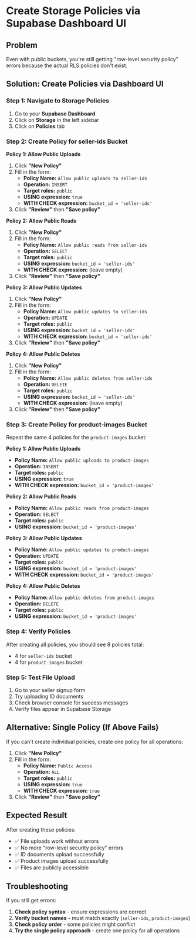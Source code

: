 # Create Storage Policies via Supabase Dashboard UI

## Problem
Even with public buckets, you're still getting "row-level security policy" errors because the actual RLS policies don't exist.

## Solution: Create Policies via Dashboard UI

### Step 1: Navigate to Storage Policies
1. Go to your **Supabase Dashboard**
2. Click on **Storage** in the left sidebar
3. Click on **Policies** tab

### Step 2: Create Policy for seller-ids Bucket

**Policy 1: Allow Public Uploads**
1. Click **"New Policy"**
2. Fill in the form:
   - **Policy Name:** `Allow public uploads to seller-ids`
   - **Operation:** `INSERT`
   - **Target roles:** `public`
   - **USING expression:** `true`
   - **WITH CHECK expression:** `bucket_id = 'seller-ids'`
3. Click **"Review"** then **"Save policy"**

**Policy 2: Allow Public Reads**
1. Click **"New Policy"**
2. Fill in the form:
   - **Policy Name:** `Allow public reads from seller-ids`
   - **Operation:** `SELECT`
   - **Target roles:** `public`
   - **USING expression:** `bucket_id = 'seller-ids'`
   - **WITH CHECK expression:** (leave empty)
3. Click **"Review"** then **"Save policy"**

**Policy 3: Allow Public Updates**
1. Click **"New Policy"**
2. Fill in the form:
   - **Policy Name:** `Allow public updates to seller-ids`
   - **Operation:** `UPDATE`
   - **Target roles:** `public`
   - **USING expression:** `bucket_id = 'seller-ids'`
   - **WITH CHECK expression:** `bucket_id = 'seller-ids'`
3. Click **"Review"** then **"Save policy"**

**Policy 4: Allow Public Deletes**
1. Click **"New Policy"**
2. Fill in the form:
   - **Policy Name:** `Allow public deletes from seller-ids`
   - **Operation:** `DELETE`
   - **Target roles:** `public`
   - **USING expression:** `bucket_id = 'seller-ids'`
   - **WITH CHECK expression:** (leave empty)
3. Click **"Review"** then **"Save policy"**

### Step 3: Create Policy for product-images Bucket

Repeat the same 4 policies for the `product-images` bucket:

**Policy 1: Allow Public Uploads**
- **Policy Name:** `Allow public uploads to product-images`
- **Operation:** `INSERT`
- **Target roles:** `public`
- **USING expression:** `true`
- **WITH CHECK expression:** `bucket_id = 'product-images'`

**Policy 2: Allow Public Reads**
- **Policy Name:** `Allow public reads from product-images`
- **Operation:** `SELECT`
- **Target roles:** `public`
- **USING expression:** `bucket_id = 'product-images'`

**Policy 3: Allow Public Updates**
- **Policy Name:** `Allow public updates to product-images`
- **Operation:** `UPDATE`
- **Target roles:** `public`
- **USING expression:** `bucket_id = 'product-images'`
- **WITH CHECK expression:** `bucket_id = 'product-images'`

**Policy 4: Allow Public Deletes**
- **Policy Name:** `Allow public deletes from product-images`
- **Operation:** `DELETE`
- **Target roles:** `public`
- **USING expression:** `bucket_id = 'product-images'`

### Step 4: Verify Policies
After creating all policies, you should see 8 policies total:
- 4 for `seller-ids` bucket
- 4 for `product-images` bucket

### Step 5: Test File Upload
1. Go to your seller signup form
2. Try uploading ID documents
3. Check browser console for success messages
4. Verify files appear in Supabase Storage

## Alternative: Single Policy (If Above Fails)

If you can't create individual policies, create one policy for all operations:

1. Click **"New Policy"**
2. Fill in the form:
   - **Policy Name:** `Public Access`
   - **Operation:** `ALL`
   - **Target roles:** `public`
   - **USING expression:** `true`
   - **WITH CHECK expression:** `true`
3. Click **"Review"** then **"Save policy"**

## Expected Result

After creating these policies:
- ✅ File uploads work without errors
- ✅ No more "row-level security policy" errors
- ✅ ID documents upload successfully
- ✅ Product images upload successfully
- ✅ Files are publicly accessible

## Troubleshooting

If you still get errors:
1. **Check policy syntax** - ensure expressions are correct
2. **Verify bucket names** - must match exactly (`seller-ids`, `product-images`)
3. **Check policy order** - some policies might conflict
4. **Try the single policy approach** - create one policy for all operations

